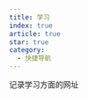 ```yaml
---
title: 学习
index: true
article: true
star: true
category:
  - 快捷导航
---
```


记录学习方面的网址
<!-- more -->

<div class="vp-card-container">
  <VPCard
    title="力扣"
    desc="海量技术面试题库，拥有算法、数据结构、系统设计等 1000+题目，帮助你高效提升编程技能，轻松拿下世界 IT 名企 Dream Offer。"
    logo="https://leetcode.cn/favicon.ico"
    link="https://leetcode.cn/"
  />
  <VPCard
    title="Hello 算法"
    desc="动画图解、一键运行的数据结构与算法教程"
    logo="https://www.hello-algo.com/assets/images/favicon.png"
    link="https://www.hello-algo.com/"
  />
</div>